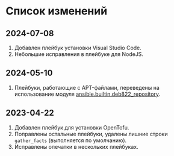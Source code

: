# Список изменений

## 2024-07-08

1. Добавлен плейбук установки Visual Studio Code.
1. Небольшие исправления в плейбуке для NodeJS.

## 2024-05-10

1. Плейбуки, работающие с APT-файлами, переведены на использование модуля [ansible.builtin.deb822_repository](https://docs.ansible.com/ansible/latest/collections/ansible/builtin/deb822_repository_module.html).

## 2023-04-22

1. Добавлен плейбук для установки OpenTofu.
1. Поправлены остальные плейбуки, удалены лишние строки `gather_facts` (выполняется по умолчанию).
1. Исправлены опечатки в нескольких плейбуках.
